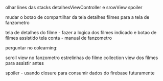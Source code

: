 olhar lines das stacks detalhesViewController e srowView spoiler

mudar o botao de compartilhar da tela detalhes filmes para a tela de fanzometro


tela de detalhes do filme - fazer a logica dos filmes indicado e botao de filmes assistido
tela conta - manual de fanzometro 


perguntar no colearning: 

scroll view no fanzometro
estrelinhas do filme
collection view dos filmes para assistir antes

spoiler - usando closure para consumir dados do firebase futuramente 


